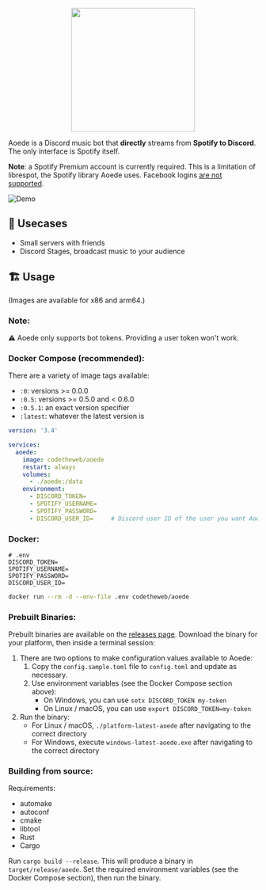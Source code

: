 <p align="center">
  <img width="250" height="250" src="https://raw.githubusercontent.com/codetheweb/aoede/main/.github/logo.png">
</p>

Aoede is a Discord music bot that **directly** streams from **Spotify to Discord**. The only interface is Spotify itself.

**Note**: a Spotify Premium account is currently required. This is a limitation of librespot, the Spotify library Aoede uses. Facebook logins [are not supported](https://github.com/librespot-org/librespot/discussions/635).

![Demo](https://raw.githubusercontent.com/codetheweb/aoede/main/.github/demo.gif)

## 💼 Usecases

- Small servers with friends
- Discord Stages, broadcast music to your audience

## 🏗 Usage

(Images are available for x86 and arm64.)

### Note:
⚠️ Aoede only supports bot tokens. Providing a user token won't work.

### Docker Compose (recommended):

There are a variety of image tags available:
- `:0`: versions >= 0.0.0
- `:0.5`: versions >= 0.5.0 and < 0.6.0
- `:0.5.1`: an exact version specifier
- `:latest`: whatever the latest version is

```yaml
version: '3.4'

services:
  aoede:
    image: codetheweb/aoede
    restart: always
    volumes:
      - ./aoede:/data
    environment:
      - DISCORD_TOKEN=
      - SPOTIFY_USERNAME=
      - SPOTIFY_PASSWORD=
      - DISCORD_USER_ID=     # Discord user ID of the user you want Aoede to follow
```

### Docker:
```env
# .env
DISCORD_TOKEN=
SPOTIFY_USERNAME=
SPOTIFY_PASSWORD=
DISCORD_USER_ID=
```

```bash
docker run --rm -d --env-file .env codetheweb/aoede
```

### Prebuilt Binaries:

Prebuilt binaries are available on the [releases page](https://github.com/codetheweb/aoede/releases). Download the binary for your platform, then inside a terminal session:

1. There are two options to make configuration values available to Aoede:
	1. Copy the `config.sample.toml` file to `config.toml` and update as necessary.
	2. Use environment variables (see the Docker Compose section above):
		- On Windows, you can use `setx DISCORD_TOKEN my-token`
		- On Linux / macOS, you can use `export DISCORD_TOKEN=my-token`
2. Run the binary:
	- For Linux / macOS, `./platform-latest-aoede` after navigating to the correct directory
	- For Windows, execute `windows-latest-aoede.exe` after navigating to the correct directory

### Building from source:

Requirements:

- automake
- autoconf
- cmake
- libtool
- Rust
- Cargo

Run `cargo build --release`. This will produce a binary in `target/release/aoede`. Set the required environment variables (see the Docker Compose section), then run the binary.
